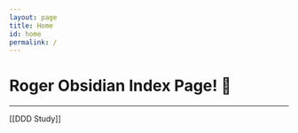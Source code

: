 ```yaml
---
layout: page
title: Home
id: home
permalink: /
---
```


# Roger Obsidian Index Page! 🐍
---
[[DDD Study]]